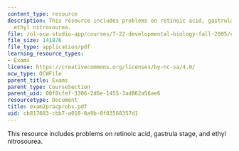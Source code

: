```yaml
---
content_type: resource
description: This resource includes problems on retinoic acid, gastrula stage, and
  ethyl nitrosourea.
file: /ol-ocw-studio-app/courses/7-22-developmental-biology-fall-2005/cb817683cbb7a0188a9b0f03568357d1_exam2pracprobs.pdf
file_size: 141876
file_type: application/pdf
learning_resource_types:
- Exams
license: https://creativecommons.org/licenses/by-nc-sa/4.0/
ocw_type: OCWFile
parent_title: Exams
parent_type: CourseSection
parent_uid: 00f8cfef-3306-2d6e-1455-3ad862a56ae6
resourcetype: Document
title: exam2pracprobs.pdf
uid: cb817683-cbb7-a018-8a9b-0f03568357d1
---
```

This resource includes problems on retinoic acid, gastrula stage, and ethyl nitrosourea.